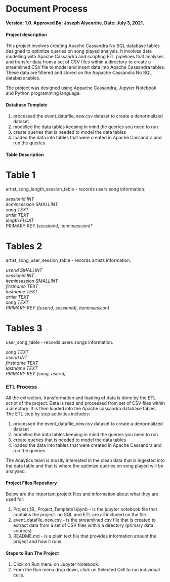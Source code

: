 # Document Process

**Version: 1.0.
Approved By: Joseph Aiyeoribe.
Date: July 3, 2021.**<br>

#### Project description
This project involves creating Apache Cassandra No SQL database tables designed to optimize queries on song played analysis. It involves data modelling with Apache Cassandra and scripting ETL pipelines that analyses and transfer data from a set of CSV files within a directory to create a streamlined CSV file to model and insert data into Apache Cassandra tables. These data are filtered and stored on the Appache Cassandra No SQL database tables.

The project was designed using Appache Cassandra, Jupyter Notebook and Python programming language.

#### Database Template
1. processed the event_datafile_new.csv dataset to create a denormalized dataset
2. modelled the data tables keeping in mind the queries you need to run
3. create queries that is needed to model the data tables
4. loaded the data into tables that were created in Apache Cassandra and run the queries

#### Table Description
# Table 1
artist_song_length_session_table - records users song information. 

*sessionid INT*<br>
*iteminsession SMALLINT*<br>
*song TEXT*<br>
*artist TEXT*<br> 
*length FLOAT*<br>
PRIMARY KEY (sessionid, iteminsession)*<br>

# Tables 2
artist_song_user_session_table - records artists information. 

*userid SMALLINT*<br> 
*sessionid INT*<br>
*iteminsession SMALLINT*<br> 
*firstname TEXT*<br> 
*lastname TEXT*<br>
*artist TEXT*<br>
*song TEXT*<br>
*PRIMARY KEY ((userid, sessionid), iteminsession)*<br>

# Tables 3
user_song_table - records users songs information.
 
*song TEXT*<br>
*userid INT*<br>
*firstname TEXT*<br>
*lastname TEXT*<br>
*PRIMARY KEY (song, userid)*<br>

### ETL Process
All the extraction, transformation and loading of data is done by the ETL script of the project. Data is read and processed from set of CSV files within a directory. It is then loaded into the Apache cassandra database tables. The ETL step by step activities includes:<br>

1. processed the event_datafile_new.csv dataset to create a denormalized dataset
2. modelled the data tables keeping in mind the queries you need to run
3. create queries that is needed to model the data tables
4. loaded the data into tables that were created in Apache Cassandra and run the queries

The Anaytics team is mostly interested in the clean data that is ingested into the data table and that is where the optimize queries on song played will be analysed.<br>
    
#### Project Files Repository
Below are the important project files and information about what they are used for:

1. Project_1B_ Project_Template1.ipynb - is the jupyter notebook file that contains the project. no SQL and ETL are all included on the file.
2. event_datafile_new.csv - is the streamlined csv file that is created to extract data from a set of CSV files within a directory (primary data sources) 
3. README.md - is a plain text file that provides information abouot the project and how it runs.<br>

#### Steps to Run The Project
1. Click on Run menu on Jupyter Notebook. 
2. From the Run menu drop down, click on Selected Cell to run individual cells.
